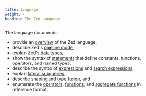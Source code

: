 ```yaml
---
title: Language
weight: 4
heading: The Zed Language
---
```


The language documents:
* provide an [overview](overview) of the Zed language,
* describe Zed's [pipeline model](pipeline-model.md),
* explain Zed's [data types](data-types.md),
* show the syntax of [statements](statements.md) that define constants, functions, operators, and named types,
* describe the syntax of [expressions](expressions.md) and [search expressions](search-expressions.md),
* explain [lateral subqueries](lateral-subqueries.md),
* describe [shaping and type fusion](shaping.md), and
* enumerate the [operators](operators/_index.md), [functions](functions/_index.md),
and [aggregate functions](aggregates/_index.md) in reference format.

